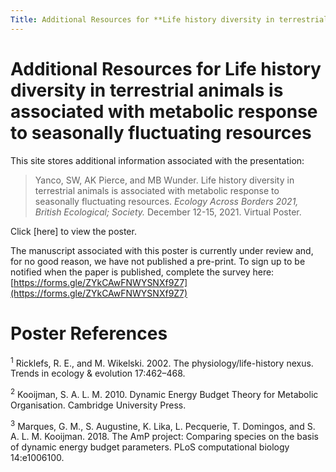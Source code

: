 ```yaml
---
Title: Additional Resources for **Life history diversity in terrestrial animals is associated with metabolic response to seasonally fluctuating resources**
---
```


# Additional Resources for **Life history diversity in terrestrial animals is associated with metabolic response to seasonally fluctuating resources**

This site stores additional information associated with the presentation:

> Yanco, SW, AK Pierce, and MB Wunder.  Life history diversity in terrestrial animals is associated with metabolic response to seasonally fluctuating resources. *Ecology Across Borders 2021, British Ecological; Society.* December 12-15, 2021. Virtual Poster.

Click [here] to view the poster.

The manuscript associated with this poster is currently under review and, for no good reason, we have not published a pre-print. To sign up to be notified when the paper is published, complete the survey here:  [https://forms.gle/ZYkCAwFNWYSNXf9Z7](https://forms.gle/ZYkCAwFNWYSNXf9Z7)

# Poster References

<sup>1</sup> Ricklefs, R. E., and M. Wikelski. 2002. The physiology/life-history nexus. Trends in ecology & evolution 17:462–468.

<sup>2</sup> Kooijman, S. A. L. M. 2010. Dynamic Energy Budget Theory for Metabolic Organisation. Cambridge University Press.

<sup>3</sup> Marques, G. M., S. Augustine, K. Lika, L. Pecquerie, T. Domingos, and S. A. L. M. Kooijman. 2018. The AmP project: Comparing species on the basis of dynamic energy budget parameters. PLoS computational biology 14:e1006100.

